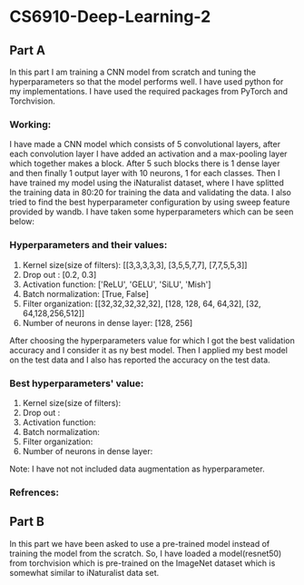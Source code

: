# CS6910-Deep-Learning-2

## Part A

In this part I am training a CNN model from scratch and tuning the hyperparameters so that the model performs well. I have used python for my implementations. I have used the required packages from PyTorch and Torchvision.

### Working:
I have made a CNN model which consists of 5 convolutional layers, after each convolution layer I have added an activation and a max-pooling layer which together makes a block. After 5 such blocks there is 1 dense layer and then finally 1 output layer with 10 neurons, 1 for each classes.
Then I have trained my model using the iNaturalist dataset, where I have splitted the training data in 80:20 for training the data and validating the data. I also tried to find the best hyperparameter configuration by using sweep feature provided by wandb. I have taken some hyperparameters which can be seen below:
### Hyperparameters and their values:
1. Kernel size(size of filters): [[3,3,3,3,3], [3,5,5,7,7], [7,7,5,5,3]]
2. Drop out : [0.2, 0.3]
3. Activation function: ['ReLU', 'GELU', 'SiLU', 'Mish']
4. Batch normalization: [True, False]
5. Filter organization: [[32,32,32,32,32], [128, 128, 64, 64,32], [32, 64,128,256,512]]
6. Number of neurons in dense layer: [128, 256]

After choosing the hyperparameters value for which I got the best validation accuracy and I consider it as ny best model. Then I applied my best model on the test data and I also has reported the accuracy on the test data.

### Best hyperparameters' value:
1. Kernel size(size of filters):
2. Drop out :
3.  Activation function:
4. Batch normalization:
5. Filter organization:
6. Number of neurons in dense layer:

Note: I have not not included data augmentation as hyperparameter.

### Refrences:


## Part B

In this part we have been asked to use a pre-trained model instead of training the model from the scratch. So, I have loaded a model(resnet50) from torchvision which is pre-trained on the ImageNet dataset which is somewhat similar to iNaturalist data set.
